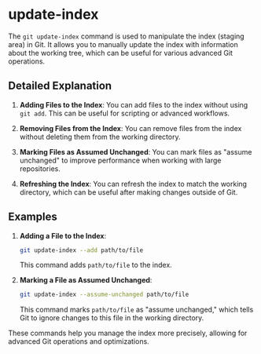 # update-index

The `git update-index` command is used to manipulate the index (staging area) in Git. It allows you to manually update the index with information about the working tree, which can be useful for various advanced Git operations.

## Detailed Explanation

1. **Adding Files to the Index**: You can add files to the index without using `git add`. This can be useful for scripting or advanced workflows.

2. **Removing Files from the Index**: You can remove files from the index without deleting them from the working directory.

3. **Marking Files as Assumed Unchanged**: You can mark files as "assume unchanged" to improve performance when working with large repositories.

4. **Refreshing the Index**: You can refresh the index to match the working directory, which can be useful after making changes outside of Git.

## Examples

1. **Adding a File to the Index**:
   ```sh
   git update-index --add path/to/file
   ```
   This command adds `path/to/file` to the index.

2. **Marking a File as Assumed Unchanged**:
   ```sh
   git update-index --assume-unchanged path/to/file
   ```
   This command marks `path/to/file` as "assume unchanged," which tells Git to ignore changes to this file in the working directory.

These commands help you manage the index more precisely, allowing for advanced Git operations and optimizations.